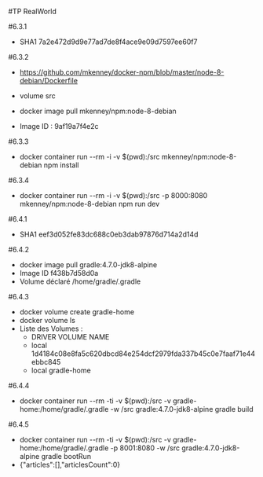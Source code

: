 #TP RealWorld


#6.3.1
  * SHA1 7a2e472d9d9e77ad7de8f4ace9e09d7597ee60f7

#6.3.2
  * https://github.com/mkenney/docker-npm/blob/master/node-8-debian/Dockerfile
  * volume src

  * docker image pull mkenney/npm:node-8-debian
  * Image ID : 9af19a7f4e2c

#6.3.3
  * docker container run --rm -i -v $(pwd):/src mkenney/npm:node-8-debian npm install

#6.3.4
  * docker container run --rm -i -v $(pwd):/src -p 8000:8080 mkenney/npm:node-8-debian npm run dev

#6.4.1
  * SHA1 eef3d052fe83dc688c0eb3dab97876d714a2d14d

#6.4.2
  * docker image pull gradle:4.7.0-jdk8-alpine
  * Image ID f438b7d58d0a
  * Volume déclaré /home/gradle/.gradle

#6.4.3
  * docker volume create gradle-home
  * docker volume ls
  * Liste des Volumes : 
    *  DRIVER              VOLUME NAME
    *  local               1d4184c08e8fa5c620dbcd84e254dcf2979fda337b45c0e7faaf71e44ebbc845
    *  local               gradle-home
 

#6.4.4
  * docker container run --rm -ti -v $(pwd):/src -v gradle-home:/home/gradle/.gradle -w /src gradle:4.7.0-jdk8-alpine gradle build

#6.4.5
  * docker container run --rm -ti -v $(pwd):/src -v gradle-home:/home/gradle/.gradle -p 8001:8080 -w /src gradle:4.7.0-jdk8-alpine gradle bootRun
  * {"articles":[],"articlesCount":0}


